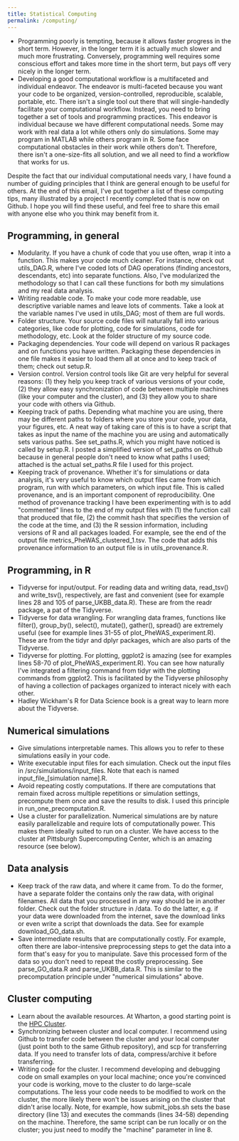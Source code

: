 ```yaml
---
title: Statistical Computing
permalink: /computing/ 
---
```



- Programming poorly is tempting, because it allows faster progress in the short term. However, in the longer term it is actually much slower and much more frustrating. Conversely, programming well requires some conscious effort and takes more time in the short term, but pays off very nicely in the longer term.
- Developing a good computational workflow is a multifaceted and individual endeavor. The endeavor is multi-faceted because you want your code to be organized, version-controlled, reproducible, scalable, portable, etc. There isn't a single tool out there that will single-handedly facilitate your computational workflow. Instead, you need to bring together a set of tools and programming practices. This endeavor is individual because we have different computational needs. Some may work with real data a lot while others only do simulations. Some may program in MATLAB while others program in R. Some face computational obstacles in their work while others don't. Therefore, there isn't a one-size-fits all solution, and we all need to find a workflow that works for us.

Despite the fact that our individual computational needs vary, I have found a number of guiding principles that I think are general enough to be useful for others. At the end of this email, I've put together a list of these computing tips, many illustrated by a project I recently completed that is now on Github. I hope you will find these useful, and feel free to share this email with anyone else who you think may benefit from it.


Programming, in general
------

- Modularity. If you have a chunk of code that you use often, wrap it into a function. This makes your code much cleaner. For instance, check out utils_DAG.R, where I've coded lots of DAG operations (finding ancestors, descendants, etc) into separate functions. Also, I've modularized the methodology so that I can call these functions for both my simulations and my real data analysis.
- Writing readable code. To make your code more readable, use descriptive variable names and leave lots of comments. Take a look at the variable names I've used in utils_DAG; most of them are full words.
- Folder structure. Your source code files will naturally fall into various categories, like code for plotting, code for simulations, code for methodology, etc. Look at the folder structure of my source code.
- Packaging dependencies. Your code will depend on various R packages and on functions you have written. Packaging these dependencies in one file makes it easier to load them all at once and to keep track of them; check out setup.R.
- Version control. Version control tools like Git are very helpful for several reasons: (1) they help you keep track of various versions of your code, (2) they allow easy synchronization of code between multiple machines (like your computer and the cluster), and (3) they allow you to share your code with others via Github.
- Keeping track of paths. Depending what machine you are using, there may be different paths to folders where you store your code, your data, your figures, etc. A neat way of taking care of this is to have a script that takes as input the name of the machine you are using and automatically sets various paths. See set_paths.R, which you might have noticed is called by setup.R. I posted a simplified version of set_paths on Github because in general people don't need to know what paths I used; attached is the actual set_paths.R file I used for this project.
- Keeping track of provenance. Whether it's for simulations or data analysis, it's very useful to know which output files came from which program, run with which parameters, on which input file. This is called provenance, and is an important component of reproducibility. One method of provenance tracking I have been experimenting with is to add "commented" lines to the end of my output files with (1) the function call that produced that file, (2) the commit hash that specifies the version of the code at the time, and (3) the R session information, including versions of R and all packages loaded. For example, see the end of the output file metrics_PheWAS_clustered_1.tsv. The code that adds this provenance information to an output file is in utils_provenance.R.

Programming, in R
------
- Tidyverse for input/output. For reading data and writing data, read_tsv() and write_tsv(), respectively, are fast and convenient (see for example lines 28 and 105 of parse_UKBB_data.R). These are from the readr package, a pat of the Tidyverse.
- Tidyverse for data wrangling. For wrangling data frames, functions like filter(), group_by(), select(), mutate(), gather(), spread() are extremely useful (see for example lines 31-55 of plot_PheWAS_experiment.R). These are from the tidyr and dplyr packages, which are also parts of the Tidyverse.
- Tidyverse for plotting. For plotting, ggplot2 is amazing (see for examples lines 58-70 of plot_PheWAS_experiment.R). You can see how naturally I've integrated a filtering command from tidyr with the plotting commands from ggplot2. This is facilitated by the Tidyverse philosophy of having a collection of packages organized to interact nicely with each other.
- Hadley Wickham's R for Data Science book is a great way to learn more about the Tidyverse.

Numerical simulations
------
- Give simulations interpretable names. This allows you to refer to these simulations easily in your code.
- Write executable input files for each simulation. Check out the input files in /src/simulations/input_files. Note that each is named input_file_[simulation name].R.
- Avoid repeating costly computations. If there are computations that remain fixed across multiple repetitions or simulation settings, precompute them once and save the results to disk. I used this principle in run_one_precomputation.R.
- Use a cluster for parallelization. Numerical simulations are by nature easily parallelizable and require lots of computationally power. This makes them ideally suited to run on a cluster. We have access to the cluster at Pittsburgh Supercomputing Center, which is an amazing resource (see below).

Data analysis
------

- Keep track of the raw data, and where it came from. To do the former, have a separate folder the contains only the raw data, with original filenames. All data that you processed in any way should be in another folder. Check out the folder structure in /data. To do the latter, e.g. if your data were downloaded from the internet, save the download links or even write a script that downloads the data. See for example download_GO_data.sh.
- Save intermediate results that are computationally costly. For example, often there are labor-intensive preprocessing steps to get the data into a form that's easy for you to manipulate. Save this processed form of the data so you don't need to repeat the costly preprocessing. See parse_GO_data.R and parse_UKBB_data.R. This is similar to the precomputation principle under "numerical simulations" above.

Cluster computing
------

- Learn about the available resources. At Wharton, a good starting point is the [HPC Cluster](https://research-it.wharton.upenn.edu/documentation/).
- Synchronizing between cluster and local computer. I recommend using Github to transfer code between the cluster and your local computer (just point both to the same Github repository), and scp for transferring data. If you need to transfer lots of data, compress/archive it before transferring.
- Writing code for the cluster. I recommend developing and debugging code on small examples on your local machine; once you're convinced your code is working, move to the cluster to do large-scale computations. The less your code needs to be modified to work on the cluster, the more likely there won't be issues arising on the cluster that didn't arise locally. Note, for example, how submit_jobs.sh sets the base directory (line 13) and executes the commands (lines 34-58) depending on the machine. Therefore, the same script can be run locally or on the cluster; you just need to modify the "machine" parameter in line 8.

